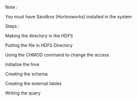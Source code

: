 Note : 

You must have Sandbox (Hortonworks) installed in the system

Steps : 



Making the directory in the HDFS



Putting the file in HDFS Directory



Using the CHMOD command to change the access




Initialize the hive




Creating the schema



Creating the external tables




Writing the query

